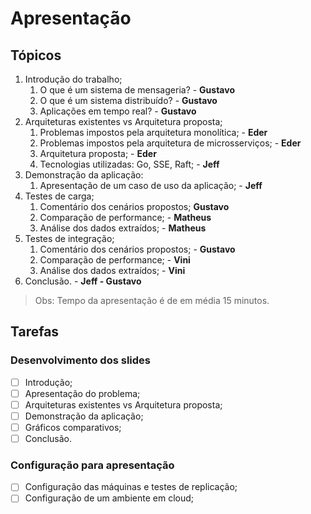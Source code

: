 # Apresentação

## Tópicos

1. Introdução do trabalho;
   1. O que é um sistema de mensageria? - **Gustavo**
   2. O que é um sistema distribuído? - **Gustavo**
   3. Aplicações em tempo real? - **Gustavo**
2. Arquiteturas existentes vs Arquitetura proposta;
   1. Problemas impostos pela arquitetura monolítica; - **Eder**
   2. Problemas impostos pela arquitetura de microsserviços; - **Eder**
   3. Arquitetura proposta; - **Eder**
   4. Tecnologias utilizadas: Go, SSE, Raft; - **Jeff**
3. Demonstração da aplicação:
   1. Apresentação de um caso de uso da aplicação; - **Jeff**
4. Testes de carga;
   1. Comentário dos cenários propostos; **Gustavo**
   1. Comparação de performance; - **Matheus**
   1. Análise dos dados extraídos; - **Matheus**
5. Testes de integração;
   1. Comentário dos cenários propostos; - **Gustavo**
   2. Comparação de performance; - **Vini**
   3. Análise dos dados extraídos; - **Vini**
6. Conclusão. - **Jeff - Gustavo**

> Obs: Tempo da apresentação é de em média 15 minutos.

## Tarefas

### Desenvolvimento dos slides

- [ ] Introdução;
- [ ] Apresentação do problema;
- [ ] Arquiteturas existentes vs Arquitetura proposta;
- [ ] Demonstração da aplicação;
- [ ] Gráficos comparativos;
- [ ] Conclusão.

### Configuração para apresentação

- [ ] Configuração das máquinas e testes de replicação;
- [ ] Configuração de um ambiente em cloud;
